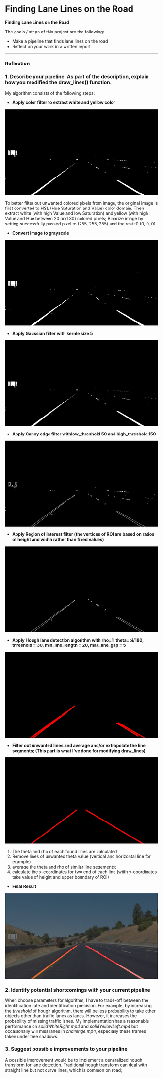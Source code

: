 # **Finding Lane Lines on the Road** 



**Finding Lane Lines on the Road**

The goals / steps of this project are the following:
* Make a pipeline that finds lane lines on the road
* Reflect on your work in a written report


[//]: # (Image References)

[color_filter]: ./test_images_output_color_filtered/solidYellowCurve2.jpg 
[grayscale]: ./test_images_output_gray/solidYellowCurve2.jpg 
[gaussian]: ./test_images_output_gauss/solidYellowCurve2.jpg 
[canny]: ./test_images_output_canny/solidYellowCurve2.jpg 
[roi]: ./test_images_output_roi/solidYellowCurve2.jpg 
[hough]: ./test_images_output_seg/solidYellowCurve2.jpg
[fused]: ./test_images_output_final/solidYellowCurve2.jpg
[weighted_overlap]: ./test_images_output/solidYellowCurve2.jpg
---

### Reflection

### 1. Describe your pipeline. As part of the description, explain how you modified the draw_lines() function.

My algorithm consists of the following steps: 

* **Apply color filter to extract white and yellow color**

![color_filter][color_filter]

To better filter out unwanted colored pixels from image, the original image is first converted to HSL (Hue Saturation and Value) color domain. Then extract white (with high Value and low Saturation) and yellow (with high Value and Hue between 20 and 30) colored pixels; Binarize image by setting successfully passed pixel to (255, 255, 255) and the rest t0 (0, 0, 0)

* **Convert image to grayscale**

![grayscale][grayscale]


* **Apply Gaussian filter with kernle size 5**

![gaussian][gaussian]

* **Apply Canny edge filter withlow_threshold 50 and high_threshold 150**

![canny][canny]

* **Apply Region of Interest filter (the vertices of ROI are based on ratios of height and width rather than fixed values)**

![roi][roi]

* **Apply Hough lane detection algorithm with rho=1, theta=pi/180, threshold = 30, min_line_length = 20,  max_line_gap = 5**

![hough][hough]

* **Filter out unwanted lines and average and/or extrapolate the line segments; (This part is what I've done for modifying draw_lines)**

![fused][fused]
1. The theta and rho of each found lines are calculated
2. Remove lines of unwanted theta value (vertical and horizontal line for example)
3. average the theta and rho of similar line segements;
4. calculate the x-coordinates for two end of each line (wiith y-coordinates take value of height and upper boundary of ROI)


* **Final Result**

![weighted_overlap][weighted_overlap]


### 2. Identify potential shortcomings with your current pipeline

When choose parameters for algorithm, I have to trade-off between the identification rate and identification precision. For example, by increasing the *threshold* of hough algorithm, there will be less probability to take other objects other than traffic lanes as lanes. However, it increases the probability of missing traffic lanes. My implementation has a reasonable performance on *solidWhiteRight.mp4* and *solidYellowLeft.mp4* but occasionally will miss lanes in *challenge.mp4*, especially these frames taken under tree shadows.

### 3. Suggest possible improvements to your pipeline

A possible improvement would be to implement a generalized hough transform for lane detection. Traditional hough transform can deal with straight line but not curve lines, which is common on road;

